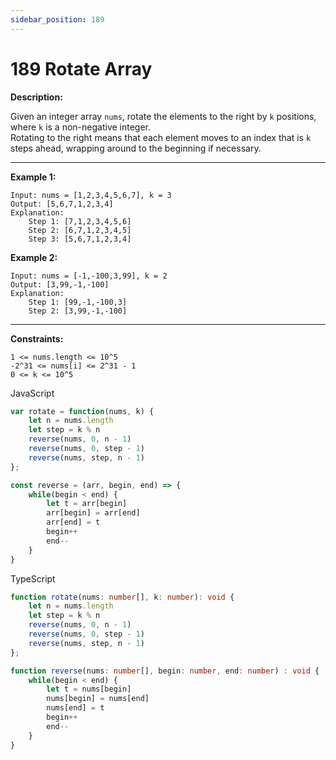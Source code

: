 ```yaml
---
sidebar_position: 189
---
```


# 189 Rotate Array

**Description:**  

Given an integer array `nums`, rotate the elements to the right by `k` positions, where `k` is a non-negative integer.  
Rotating to the right means that each element moves to an index that is `k` steps ahead, wrapping around to the beginning if necessary.

---

**Example 1:**

```
Input: nums = [1,2,3,4,5,6,7], k = 3
Output: [5,6,7,1,2,3,4]
Explanation:
    Step 1: [7,1,2,3,4,5,6]
    Step 2: [6,7,1,2,3,4,5]
    Step 3: [5,6,7,1,2,3,4]
```

**Example 2:**

```
Input: nums = [-1,-100,3,99], k = 2
Output: [3,99,-1,-100]
Explanation:
    Step 1: [99,-1,-100,3]
    Step 2: [3,99,-1,-100]
```

---

**Constraints:**

```
1 <= nums.length <= 10^5
-2^31 <= nums[i] <= 2^31 - 1
0 <= k <= 10^5
```

JavaScript

```js
var rotate = function(nums, k) {
    let n = nums.length
    let step = k % n
    reverse(nums, 0, n - 1)
    reverse(nums, 0, step - 1)
    reverse(nums, step, n - 1)
};

const reverse = (arr, begin, end) => {
    while(begin < end) {
        let t = arr[begin]
        arr[begin] = arr[end]
        arr[end] = t
        begin++
        end--
    }
}
```

TypeScript

```ts
function rotate(nums: number[], k: number): void {
    let n = nums.length
    let step = k % n
    reverse(nums, 0, n - 1)
    reverse(nums, 0, step - 1)
    reverse(nums, step, n - 1)
};

function reverse(nums: number[], begin: number, end: number) : void {
    while(begin < end) {
        let t = nums[begin]
        nums[begin] = nums[end]
        nums[end] = t
        begin++
        end--
    }
}
```